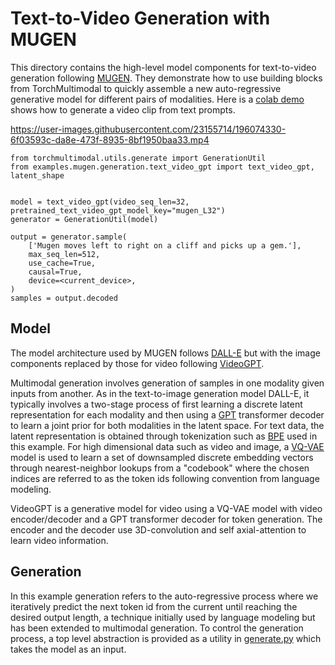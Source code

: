 # Text-to-Video Generation with MUGEN

This directory contains the high-level model components for text-to-video generation following [MUGEN](https://arxiv.org/abs/2204.08058). They demonstrate how to use building blocks from TorchMultimodal to quickly assemble a new auto-regressive generative model for different pairs of modalities. Here is a [colab demo](https://colab.research.google.com/drive/1C3ZbH_l19g_KqW3CPeX2-8Q2sOUCpmZo?usp=sharing) shows how to generate a video clip from text prompts.

https://user-images.githubusercontent.com/23155714/196074330-6f03593c-da8e-473f-8935-8bf1950baa33.mp4

```
from torchmultimodal.utils.generate import GenerationUtil
from examples.mugen.generation.text_video_gpt import text_video_gpt, latent_shape


model = text_video_gpt(video_seq_len=32, pretrained_text_video_gpt_model_key="mugen_L32")
generator = GenerationUtil(model)

output = generator.sample(
    ['Mugen moves left to right on a cliff and picks up a gem.'],
    max_seq_len=512,
    use_cache=True,
    causal=True,
    device=<current_device>,
)
samples = output.decoded
```

## Model
The model architecture used by MUGEN follows [DALL-E](https://arxiv.org/abs/2102.12092) but with the image components replaced by those for video following [VideoGPT](https://arxiv.org/abs/2104.10157).

Multimodal generation involves generation of samples in one modality given inputs from another. As in the text-to-image generation model DALL-E, it typically involves a two-stage process of first learning a discrete latent representation for each modality and then using a [GPT](https://openai.com/blog/language-unsupervised/) transformer decoder to learn a joint prior for both modalities in the latent space. For text data, the latent representation is obtained through tokenization such as [BPE](https://en.wikipedia.org/wiki/Byte_pair_encoding) used in this example. For high dimensional data such as video and image, a [VQ-VAE](https://arxiv.org/abs/1711.00937) model is used to learn a set of downsampled discrete embedding vectors through nearest-neighbor lookups from a "codebook" where the chosen indices are referred to as the token ids following convention from language modeling.

VideoGPT is a generative model for video using a VQ-VAE model with video encoder/decoder and a GPT transformer decoder for token generation. The encoder and the decoder use 3D-convolution and self axial-attention to learn video information.

## Generation
In this example generation refers to the auto-regressive process where we iteratively predict the next token id from the current until reaching the desired output length, a technique initially used by language modeling but has been extended to multimodal generation. To control the generation process, a top level abstraction is provided as a utility in [generate.py](https://github.com/facebookresearch/multimodal/blob/main/torchmultimodal/utils/generate.py) which takes the model as an input.
